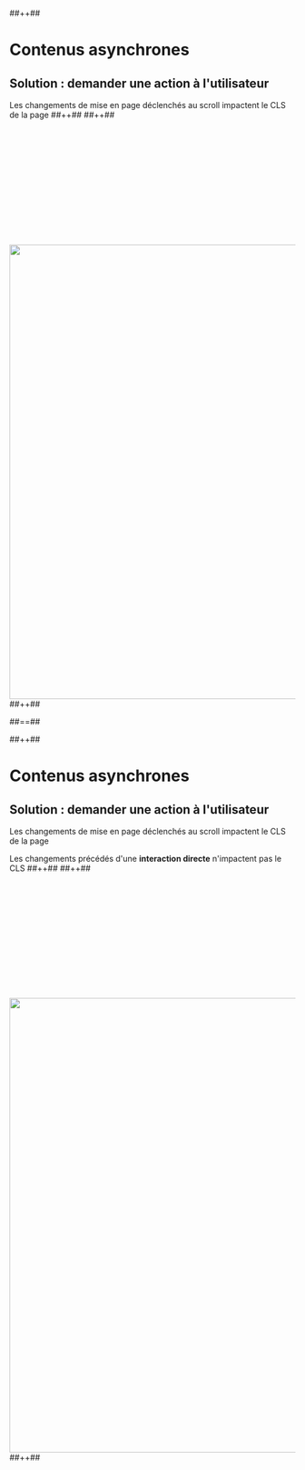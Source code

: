 <!-- .slide: class="tc-multiple-columns with-code" -->

##++##

# Contenus asynchrones

## Solution : demander une action à l'utilisateur

Les changements de mise en page déclenchés au scroll impactent le CLS de la page
##++##
##++##

<img src="./assets/images/02-stability/space-no-action.svg" style="width: 800px; height: auto; display: block; margin: auto; margin-top: 220px;"  />
##++##


##==##

<!-- .slide: class="tc-multiple-columns with-code" -->

##++##

# Contenus asynchrones

## Solution : demander une action à l'utilisateur

Les changements de mise en page déclenchés au scroll impactent le CLS de la page

Les changements précédés d'une **interaction directe** n'impactent pas le CLS
##++##
##++##

<img src="./assets/images/02-stability/space-action.svg" style="width: 800px; height: auto; display: block; margin: auto; margin-top: 220px;"  />
##++##
